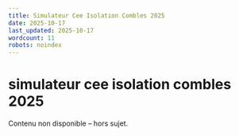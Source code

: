 ```yaml
---
title: Simulateur Cee Isolation Combles 2025
date: 2025-10-17
last_updated: 2025-10-17
wordcount: 11
robots: noindex
---
```


# simulateur cee isolation combles 2025

Contenu non disponible – hors sujet.
